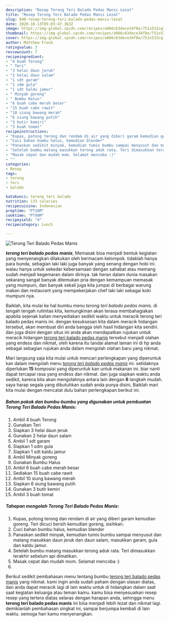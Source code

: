 ```yaml
---
description: "Resep Terong Teri Balado Pedas Manis Lezat"
title: "Resep Terong Teri Balado Pedas Manis Lezat"
slug: 840-resep-terong-teri-balado-pedas-manis-lezat
date: 2020-10-13T05:03:47.363Z
image: https://img-global.cpcdn.com/recipes/a066c63dece34f8e/751x532cq70/terong-teri-balado-pedas-manis-foto-resep-utama.jpg
thumbnail: https://img-global.cpcdn.com/recipes/a066c63dece34f8e/751x532cq70/terong-teri-balado-pedas-manis-foto-resep-utama.jpg
cover: https://img-global.cpcdn.com/recipes/a066c63dece34f8e/751x532cq70/terong-teri-balado-pedas-manis-foto-resep-utama.jpg
author: Matthew Frank
ratingvalue: 3
reviewcount: 7
recipeingredient:
- "4 buah Terong"
- " Teri"
- "3 helai daun jeruk"
- "2 helai daun salam"
- "1 sdt garam"
- "1 sdm gula"
- "1 sdt kaldu jamur"
- " Minyak goreng"
- " Bumbu Halus"
- "6 buah cabe merah besar"
- "15 buah cabe rawit"
- "10 siung bawang merah"
- "6 siung bawang putih"
- "3 butir kemiri"
- "3 buah tomat"
recipeinstructions:
- "Kupas, potong terong dan rendam di air yang diberi garam kemudian goreng. Teri dicuci bersih kemudian goreng, sisihkan."
- "Cuci bahan bumbu halus, kemudian blender"
- "Panaskan sedikit minyak, kemudian tumis bumbu sampai menyusut dan matang masukkan daun jeruk dan daun salam, masukkan garam, gula dan kaldu jamur."
- "Setelah bumbu matang masukkan terong aduk rata. Teri dimasukkan terakhir sebelum api dimatikan."
- "Masak cepat dan mudah mom. Selamat mencoba :)"
- ""
categories:
- Resep
tags:
- terong
- teri
- balado

katakunci: terong teri balado 
nutrition: 133 calories
recipecuisine: Indonesian
preptime: "PT26M"
cooktime: "PT40M"
recipeyield: "4"
recipecategory: Lunch

---
```



![Terong Teri Balado Pedas Manis](https://img-global.cpcdn.com/recipes/a066c63dece34f8e/751x532cq70/terong-teri-balado-pedas-manis-foto-resep-utama.jpg)

<b><i>terong teri balado pedas manis</i></b>, Memasak bisa menjadi bentuk kegiatan yang menyenangkan dilakukan oleh bermacam kelompok. tidaklah hanya para bunda, sebagian laki laki juga banyak yang senang dengan hobi ini. walau hanya untuk sekedar kebersamaan dengan sahabat atau memang sudah menjadi kegemaran dalam dirinya. tak heran dalam dunia masakan sekarang sangat banyak ditemukan pria dengan kemampuan memasak yang mumpuni, dan banyak sekali juga kita jumpai di berbagai warung makan dan restaurant yang mempekerjakan chef laki laki sebagai koki mumpuni nya.

Baiklah, kita mulai ke hal bumbu menu <i>terong teri balado pedas manis</i>. di tengah tengah rutinitas kita, kemungkinan akan terasa membahagiakan apabila sejenak kalian menyediakan sedikit waktu untuk meracik terong teri balado pedas manis ini. dengan kesuksesan kita dalam meracik hidangan tersebut, akan membuat diri anda bangga oleh hasil hidangan kita sendiri. dan juga disini dengan situs ini anda akan mendapatkan rujukan untuk meracik hidangan <u>terong teri balado pedas manis</u> tersebut menjadi olahan yang endess dan nikmat, oleh karena itu tandai alamat laman ini di hp anda sebagai sebagian rujukan anda dalam mengolah olahan baru yang nikmat.




Mari langsung saja kita mulai untuk mencari perlengkapan yang diperuntuk kan dalam mengolah menu <u><i>terong teri balado pedas manis</i></u> ini. setidaknya diperlukan <b>15</b> komposisi yang diperuntuk kan untuk makanan ini. biar nanti dapat tercapai rasa yang endess dan nikmat. dan juga siapkan waktu anda sedikit, karena kita akan mengolahnya antara lain dengan <b>6</b> langkah mudah. saya harap segala yang dibutuhkan sudah anda punya disini, Baiklah mari kita mulai dengan mencatat dulu bahan perlengkapan berikut ini.

<!--inarticleads1-->

##### Bahan pokok dan bumbu-bumbu yang digunakan untuk pembuatan Terong Teri Balado Pedas Manis:

1. Ambil 4 buah Terong
1. Gunakan  Teri
1. Siapkan 3 helai daun jeruk
1. Gunakan 2 helai daun salam
1. Ambil 1 sdt garam
1. Siapkan 1 sdm gula
1. Siapkan 1 sdt kaldu jamur
1. Ambil  Minyak goreng
1. Gunakan  Bumbu Halus
1. Ambil 6 buah cabe merah besar
1. Sediakan 15 buah cabe rawit
1. Ambil 10 siung bawang merah
1. Siapkan 6 siung bawang putih
1. Gunakan 3 butir kemiri
1. Ambil 3 buah tomat




<!--inarticleads2-->

##### Tahapan mengolah Terong Teri Balado Pedas Manis:

1. Kupas, potong terong dan rendam di air yang diberi garam kemudian goreng. Teri dicuci bersih kemudian goreng, sisihkan.
1. Cuci bahan bumbu halus, kemudian blender
1. Panaskan sedikit minyak, kemudian tumis bumbu sampai menyusut dan matang masukkan daun jeruk dan daun salam, masukkan garam, gula dan kaldu jamur.
1. Setelah bumbu matang masukkan terong aduk rata. Teri dimasukkan terakhir sebelum api dimatikan.
1. Masak cepat dan mudah mom. Selamat mencoba :)
1. 




Berikut sedikit pembahasan menu tentang bumbu <u>terong teri balado pedas manis</u> yang nikmat. kami ingin anda sudah paham dengan ulasan diatas, dan anda dapat meracik lagi di lain waktu untuk di hidangkan dalam saat saat kegiatan keluarga atau teman kamu. kamu bisa menyesuaikan resep resep yang tertera diatas selaras dengan harapan anda, sehingga menu <b>terong teri balado pedas manis</b> ini bisa menjadi lebih lezat dan nikmat lagi. demikianlah pembahasan singkat ini, sampai berjumpa kembali di lain waktu. semoga hari kamu menyenangkan.
